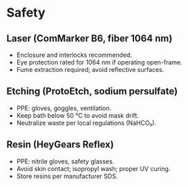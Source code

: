 # Safety

## Laser (ComMarker B6, fiber 1064 nm)
- Enclosure and interlocks recommended.
- Eye protection rated for 1064 nm if operating open-frame.
- Fume extraction required; avoid reflective surfaces.

## Etching (ProtoEtch, sodium persulfate)
- PPE: gloves, goggles, ventilation.
- Keep bath below 50 °C to avoid mask drift.
- Neutralize waste per local regulations (NaHCO₃).

## Resin (HeyGears Reflex)
- PPE: nitrile gloves, safety glasses.
- Avoid skin contact; isopropyl wash; proper UV curing.
- Store resins per manufacturer SDS.
